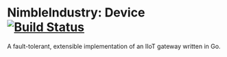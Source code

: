 
NimbleIndustry: Device [![Build Status](https://travis-ci.org/goburrow/modbus.svg?branch=master)](https://travis-ci.org/goburrow/modbus) 
=========
A fault-tolerant, extensible implementation of an IIoT gateway written in Go.


